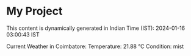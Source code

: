 # My Project

This content is dynamically generated in Indian Time (IST): 2024-01-16 03:00:43 IST


Current Weather in Coimbatore:
Temperature: 21.88 °C
Condition: mist
